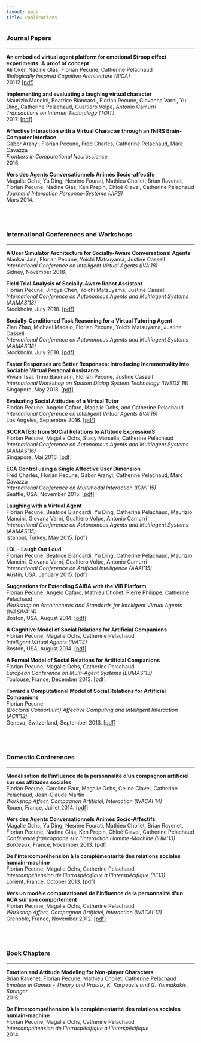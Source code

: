 ```yaml
---
layout: page
title: Publications
---
```


### Journal Papers
-------------

**An embodied virtual agent platform for emotional Stroop effect experiments: A proof of concept** <br/>
Ali Oker, Nadine Glas, Florian Pecune, Catherine Pelachaud <br/>
*Biologically Inspired Cognitive Architecture (BICA)* <br/>
20112 [[pdf]](../publis/BICA2018.pdf)

**Implementing and evaluating a laughing virtual character** <br/>
Maurizio Mancini, Beatrice Biancardi, Florian Pecune, Giovanna Varni, Yu Ding, Catherine Pelachaud, Gualtiero Volpe, Antonio Camurri <br/>
*Transactions on Internet Technology (TOIT)* <br/>
2017. [[pdf]](../publis/Beatrice.pdf)

**Affective Interaction with a Virtual Character through an fNIRS Brain-Computer Interface** <br/>
Gabor Aranyi, Florian Pecune, Fred Charles, Catherine Pelachaud, Marc Cavazza <br/>
*Frontiers in Computational Neuroscience* <br/>
2016.
    
**Vers des Agents Conversationnels Animés Socio-affectifs** <br/>
Magalie Ochs, Yu Ding, Nesrine Fourati, Mathieu Chollet, Brian Ravenet, Florian Pecune, Nadine Glas, Ken Prepin, Chloé Clavel, Catherine Pelachaud <br/>
*Journal d'Interaction Personne-Système (JIPS)* <br/>
Mars 2014. <br/><br/><br/><br/>



### International Conferences and Workshops
-------------

**A User Simulator Architecture for Socially-Aware Conversational Agents** <br/>
Alankar Jain, Florian Pecune, Yoichi Matsuyama, Justine Cassell <br/>
*International Conference on Intelligent Virtual Agents (IVA’18)* <br/>
Sidney, November 2018.

**Field Trial Analysis of Socially-Aware Robot Assistant** <br/>
Florian Pecune, Jingya Chen, Yoichi Matsuyama, Justine Cassell <br/>
*International Conference on Autonomous Agents and Multiagent Systems (AAMAS’18)* <br/>
Stockholm, July 2018. [[pdf]](../publis/AAMAS2018_1.pdf)

**Socially-Conditioned Task Reasoning for a Virtual Tutoring Agent** <br/>
Zian Zhao, Michael Madaio, Florian Pecune, Yoichi Matsuyama, Justine Cassell <br/>
*International Conference on Autonomous Agents and Multiagent Systems (AAMAS’18)* <br/>
Stockholm, July 2018. [[pdf]](../publis/AAMAS2018_2.pdf)

**Faster Responses are Better Responses: Introducing Incrementality into Sociable Virtual Personal Assistants** <br/>
Vivian Tsai, Timo Baumann, Florian Pecune, Justine Cassell <br/>
*International Workshop on Spoken Dialog System Technology (IWSDS’18)* <br/>
Singapore, May 2018. [[pdf]](../publis/IWSDS2018.pdf)

**Evaluating Social Attitudes of a Virtual Tutor** <br/>
Florian Pecune, Angelo Cafaro, Magalie Ochs, and Catherine Pelachaud <br/>
*International Conference on Intelligent Virtual Agents (IVA’16)* <br/>
Los Angeles, Septembre 2016. [[pdf]](../publis/IVA2016.pdf)

**SOCRATES: from SOCial Relations to ATtitude ExpressionS** <br/>
Florian Pecune, Magalie Ochs, Stacy Marsella, Catherine Pelachaud <br/>
*International Conference on Autonomous Agents and Multiagent Systems (AAMAS’16)* <br/>
Singapore, Mai 2016. [[pdf]](../publis/AAMAS2016.pdf)

**ECA Control using a Single Affective User Dimension** <br/>
Fred Charles, Florian Pecune, Gabor Aranyi, Catherine Pelachaud, Marc Cavazza <br/>
*International Conference on Multimodal Interaction (ICMI’15)* <br/>
Seattle, USA, November 2015. [[pdf]](../publis/ICMI2015.pdf)

**Laughing with a Virtual Agent** <br/>
Florian Pecune, Beatrice Biancardi, Yu Ding, Catherine Pelachaud, Maurizio Mancini, Giovana Varni, Gualtiero Volpe, Antonio Camurri <br/>
*International Conference on Autonomous Agents and Multiagent Systems (AAMAS’15)* <br/>
Istanbul, Turkey, May 2015. [[pdf]](../publis/AAMAS2015.pdf)

**LOL - Laugh Out Loud** <br/>
Florian Pecune, Beatrice Biancardi, Yu Ding, Catherine Pelachaud, Maurizio Mancini, Giovana Varni, Gualtiero Volpe, Antonio Camurri <br/>
*International Conference on Artificial Intelligence (AAAI’15)* <br/>
Austin, USA, January 2015. [[pdf]](../publis/AAAI2015.pdf)

**Suggestions for Extending SAIBA with the VIB Platform** <br/>
Florian Pecune, Angelo Cafaro, Mathieu Chollet, Pierre Philippe, Catherine Pelachaud <br/>
*Workshop on Architectures and Standards for Intelligent Virtual Agents (WASIVA’14)* <br/>
Boston, USA, August 2014. [[pdf]](../publis/WASIVA2014.pdf)

**A Cognitive Model of Social Relations for Artificial Companions** <br/>
Florian Pecune, Magalie Ochs, Catherine Pelachaud <br/>
*Intelligent Virtual Agents (IVA’14)* <br/>
Boston, USA, August 2014. [[pdf]](../publis/IVA2014.pdf)

**A Formal Model of Social Relations for Artificial Companions** <br/>
Florian Pecune, Magalie Ochs, Catherine Pelachaud <br/>
*European Conference on Multi-Agent Systems (EUMAS’13)* <br/>
Toulouse, France, December 2013. [[pdf]](../publis/EUMAS2013.pdf)

**Toward a Computational Model of Social Relations for Artificial Companions** <br/>
Florian Pecune <br/>
*(Doctoral Consortium) Affective Computing and Intelligent Interaction (ACII'13)* <br/>
Geneva, Switzerland, September 2013. [[pdf]](../publis/ACII2013.pdf) <br/><br/><br/><br/>

### Domestic Conferences
-------------

**Modélisation de l’influence de la personnalité d’un compagnon artificiel sur ses attitudes sociales** <br/>
Florian Pecune, Caroline Faur, Magalie Ochs, Celine Clavel, Catherine Pelachaud, Jean-Claude Martin <br/>
*Workshop Affect, Compagnon Artificiel, Interaction (WACAI’14)* <br/>
Rouen, France, Juillet 2014. [[pdf]](../publis/WACAI2014.pdf)

**Vers des Agents Conversationnels Animés Socio-Affectifs** <br/>
Magalie Ochs, Yu Ding, Nesrine Fourati, Mathieu Chollet, Brian Ravenet, Florian Pecune, Nadine Glas, Ken Prepin, Chloé Clavel, Catherine Pelachaud <br/>
*Conférence francophone sur l'Interaction Homme-Machine (IHM’13)* <br/>
Bordeaux, France, November 2013. [pdf]

**De l'intercompréhension à la complémentarité des relations sociales humain-machine** <br/>
Florian Pecune, Magalie Ochs, Catherine Pelachaud <br/>
*Intercompéhension de l'Intraspécifique à l'Interspécifique (III’13)* <br/>
Lorient, France, October 2013. [[pdf]](../publis/III2013.pdf)

**Vers un modèle computationnel de l'influence de la personnalité d'un ACA sur son comportement** <br/>
Florian Pecune, Magalie Ochs, Catherine Pelachaud <br/>
*Workshop Affect, Compagnon Artificiel, Interaction (WACAI’12)* <br/>
Grenoble, France, November 2012. [[pdf]](../publis/WACAI2012.pdf) <br/><br/><br/><br/>

### Book Chapters
-------------
    
**Emotion and Attitude Modeling for Non-player Characters** <br/>
Brian Ravenet, Florian Pecune, Mathieu Chollet, Catherine Pelachaud <br/>
*Emotion in Games - Theory and Practix, K. Karpouzis and G. Yannakakis , Springer* <br/>
2016.

**De l'intercompréhension à la complémentarité des relations sociales humain-machine** <br/>
Florian Pecune, Magalie Ochs, Catherine Pelachaud <br/>
*Intercompéhension de l'intraspécifique à l'interspécifique* <br/>
2014.
